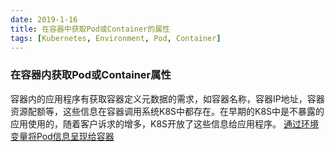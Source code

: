 ```yaml
---
date: 2019-1-16
title: 在容器中获取Pod或Container的属性
tags: [Kubernetes, Environment, Pod, Container]
---
```


### 在容器内获取Pod或Container属性
容器内的应用程序有获取容器定义元数据的需求，如容器名称，容器IP地址，容器资源配额等，这些信息在容器调用系统K8S中都存在。在早期的K8S中是不暴露的应用使用的，随着客户诉求的增多，K8S开放了这些信息给应用程序。
[通过环境变量将Pod信息呈现给容器](https://kubernetes.io/zh/docs/tasks/inject-data-application/environment-variable-expose-pod-information/)